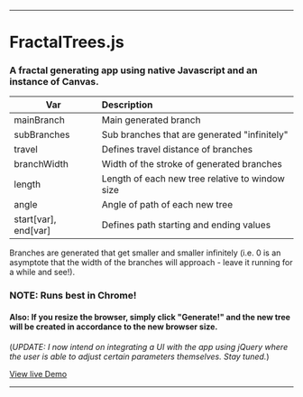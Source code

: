 ___
# FractalTrees.js
### A fractal generating app using native Javascript and an instance of Canvas.

| Var             | Description     |
| -------------   |:---------------|
| mainBranch      | Main generated branch|
| subBranches     | Sub branches that are generated "infinitely"|
| travel          | Defines travel distance of branches|
| branchWidth     | Width of the stroke of generated branches|
| length          | Length of each new tree relative to window size|
| angle           | Angle of path of each new tree|
| start[var], end[var] | Defines path starting and ending values|

Branches are generated that get smaller and smaller infinitely  (i.e. 0 is an asymptote that the width of the branches will approach - leave it running for a while and see!).

### NOTE: Runs best in Chrome!
#### Also: If you resize the browser, simply click "Generate!" and the new tree will be created in accordance to the new browser size.

(*UPDATE: I now intend on integrating a UI with the app using jQuery where the user is able to adjust certain parameters themselves. Stay tuned.*)

[View live Demo](https://rawgit.com/sambgordon/Recursive-Fractal-Trees/master/index.html)
___
